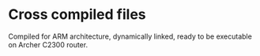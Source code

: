 # Cross compiled files
Compiled for ARM architecture, dynamically linked, ready to be executable on Archer C2300 router.
